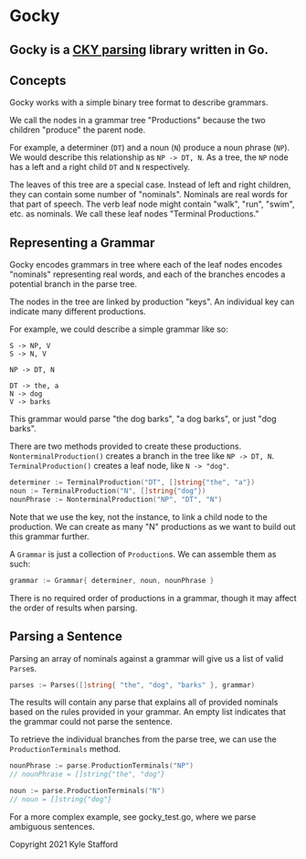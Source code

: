 # Gocky
## Gocky is a [CKY parsing](https://en.wikipedia.org/wiki/CYK_algorithm) library written in Go.

## Concepts

Gocky works with a simple binary tree format to describe grammars.

We call the nodes in a grammar tree "Productions" because the two children "produce" the parent node.

For example, a determiner (`DT`) and a noun (`N`) produce a noun phrase (`NP`). We would describe this relationship as `NP -> DT, N`. As a tree, the `NP` node has a left and a right child `DT` and `N` respectively.

The leaves of this tree are a special case. Instead of left and right children, they can contain some number of "nominals". Nominals are real words for that part of speech. The verb leaf node might contain "walk", "run", "swim", etc. as nominals. We call these leaf nodes "Terminal Productions."

## Representing a Grammar
Gocky encodes grammars in tree where each of the leaf nodes encodes "nominals" representing real words, and each of the branches encodes a potential branch in the parse tree.

The nodes in the tree are linked by production "keys". An individual key can indicate many different productions.

For example, we could describe a simple grammar like so:
```
S -> NP, V
S -> N, V

NP -> DT, N

DT -> the, a
N -> dog
V -> barks
```

This grammar would parse "the dog barks", "a dog barks", or just "dog barks".

There are two methods provided to create these productions.
`NonterminalProduction()` creates a branch in the tree like `NP -> DT, N`.
`TerminalProduction()` creates a leaf node, like `N -> "dog"`.

```go
determiner := TerminalProduction("DT", []string{"the", "a"})
noun := TerminalProduction("N", []string{"dog"})
nounPhrase := NonterminalProduction("NP", "DT", "N")
```
Note that we use the key, not the instance, to link a child node to the production.
We can create as many "N" productions as we want to build out this grammar further.

A `Grammar` is just a collection of `Production`s. We can assemble them as such:
```go
grammar := Grammar{ determiner, noun, nounPhrase }
```
There is no required order of productions in a grammar, though it may affect the order of results when parsing.


## Parsing a Sentence
Parsing an array of nominals against a grammar will give us a list of valid `Parse`s.

```go
parses := Parses([]string{ "the", "dog", "barks" }, grammar)
```

The results will contain any parse that explains all of provided nominals based on the rules provided in your grammar. An empty list indicates that the grammar could not parse the sentence.

To retrieve the individual branches from the parse tree, we can use the `ProductionTerminals` method.
```go
nounPhrase := parse.ProductionTerminals("NP")
// nounPhrase = []string{"the", "dog"}

noun := parse.ProductionTerminals("N")
// noun = []string{"dog"}
```

For a more complex example, see gocky_test.go, where we parse ambiguous sentences.

Copyright 2021 Kyle Stafford
